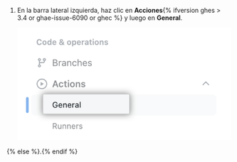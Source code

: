 1. En la barra lateral izquierda, haz clic en **Acciones**{% ifversion ghes > 3.4 or ghae-issue-6090 or ghec %} y luego en **General**.

   ![La opción de Acciones > General de la barra lateral](/assets/images/help/repository/actions-general-tab.png)

{% else %}.{% endif %}
